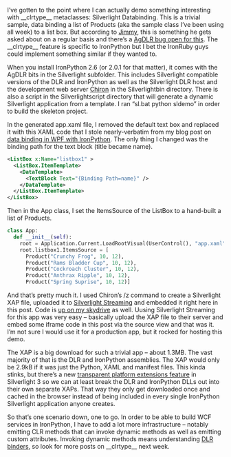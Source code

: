 I’ve gotten to the point where I can actually demo something interesting
with \_\_clrtype\_\_ metaclasses: Silverlight Databinding. This is a
trivial sample, data binding a list of Products (aka the sample class
I’ve been using all week) to a list box. But according to
[Jimmy](http://blog.jimmy.schementi.com/), this is something he gets
asked about on a regular basis and there’s a [AgDLR bug open for
this](http://www.codeplex.com/sdlsdk/WorkItem/View.aspx?WorkItemId=11844).
The \_\_clrtype\_\_ feature is specific to IronPython but I bet the
IronRuby guys could implement something similar if they wanted to.

When you install IronPython 2.6 (or 2.0.1 for that matter), it comes
with the AgDLR bits in the Silverlight subfolder. This includes
Silverlight compatible versions of the DLR and IronPython as well as the
Silverlight DLR host and the development web server
[Chiron](http://www.codeplex.com/sdlsdk/Wiki/View.aspx?title=Chiron) in
the Silverlightbin directory. There is also a script in the
Silverlightscript directory that will generate a dynamic Silverlight
application from a template. I ran “sl.bat python sldemo” in order to
build the skeleton project.

In the generated app.xaml file, I removed the default text box and
replaced it with this XAML code that I stole nearly-verbatim from my
blog post on [data binding in WPF with
IronPython](http://devhawk.net/2008/11/17/ironpython-and-wpf-part-3-data-binding/).
The only thing I changed was the binding path for the text block (title
became name).

``` xml
<ListBox x:Name="listbox1" >
  <ListBox.ItemTemplate>
    <DataTemplate>
      <TextBlock Text="{Binding Path=name}" />
    </DataTemplate>
  </ListBox.ItemTemplate>
</ListBox>
```

Then in the App class, I set the ItemsSource of the ListBox to a
hand-built a list of Products.

``` python
class App:
  def __init__(self):
    root = Application.Current.LoadRootVisual(UserControl(), "app.xaml")
    root.listbox1.ItemsSource = [
      Product("Crunchy Frog", 10, 12),
      Product("Rams Bladder Cup", 10, 12),
      Product("Cockroach Cluster", 10, 12),
      Product("Anthrax Ripple", 10, 12),
      Product("Spring Suprise", 10, 12)]
```

And that’s pretty much it. I used Chiron’s /z command to create a
Silverlight XAP file, uploaded it to [Silverlight
Streaming](http://www.microsoft.com/silverlight/resources/streaming.aspx)
and embedded it right here in this post. Code is [up on my
skydrive](http://cid-0d9bc809858885a4.skydrive.live.com/browse.aspx/DevHawk%20Content/IronPython%20Stuff/%7C_%7C_clrtype%7C_%7C_)
as well. Uusing Silverlight Streaming for this app was very easy –
basically upload the XAP file to their server and embed some iframe code
in this post via the source view and that was it. I’m not sure I would
use it for a production app, but it rocked for hosting this demo.

The XAP is a big download for such a trivial app – about 1.3MB. The vast
majority of that is the DLR and IronPython assemblies. The XAP would
only be 2.9kB if it was just the Python, XAML and manifest files. This
kinda stinks, but there’s a new [transparent platform extensions
feature](http://sdlsdk.codeplex.com/Wiki/View.aspx?title=Extensions) in
Silverlight 3 so we can at least break the DLR and IronPython DLLs out
into their own separate XAPs. That way they only get downloaded once and
cached in the browser instead of being included in every single
IronPython Silverlight application anyone creates.

So that’s one scenario down, one to go. In order to be able to build WCF
services in IronPython, I have to add a lot more infrastructure –
notably emitting CLR methods that can invoke dynamic methods as well as
emitting custom attributes. Invoking dynamic methods means understanding
[DLR binders](http://dlr.codeplex.com/Project/Download/FileDownload.aspx?DownloadId=51534),
so look for more posts on \_\_clrtype\_\_ next week.
